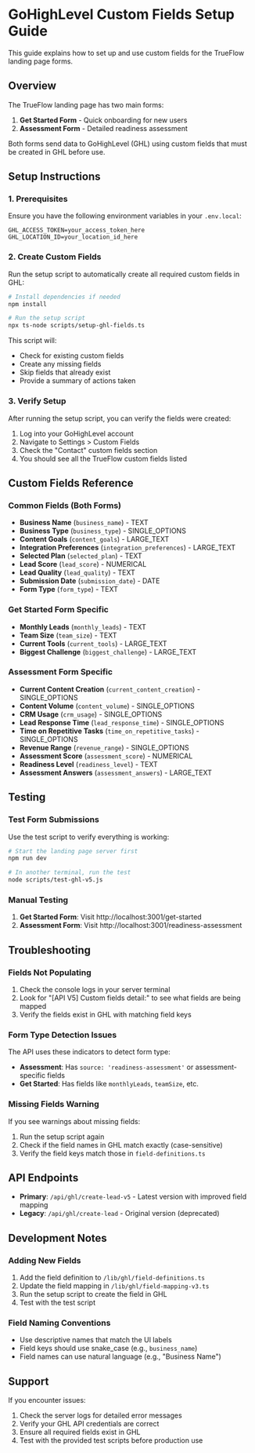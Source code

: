 # GoHighLevel Custom Fields Setup Guide

This guide explains how to set up and use custom fields for the TrueFlow landing page forms.

## Overview

The TrueFlow landing page has two main forms:
1. **Get Started Form** - Quick onboarding for new users
2. **Assessment Form** - Detailed readiness assessment

Both forms send data to GoHighLevel (GHL) using custom fields that must be created in GHL before use.

## Setup Instructions

### 1. Prerequisites

Ensure you have the following environment variables in your `.env.local`:
```env
GHL_ACCESS_TOKEN=your_access_token_here
GHL_LOCATION_ID=your_location_id_here
```

### 2. Create Custom Fields

Run the setup script to automatically create all required custom fields in GHL:

```bash
# Install dependencies if needed
npm install

# Run the setup script
npx ts-node scripts/setup-ghl-fields.ts
```

This script will:
- Check for existing custom fields
- Create any missing fields
- Skip fields that already exist
- Provide a summary of actions taken

### 3. Verify Setup

After running the setup script, you can verify the fields were created:

1. Log into your GoHighLevel account
2. Navigate to Settings > Custom Fields
3. Check the "Contact" custom fields section
4. You should see all the TrueFlow custom fields listed

## Custom Fields Reference

### Common Fields (Both Forms)
- **Business Name** (`business_name`) - TEXT
- **Business Type** (`business_type`) - SINGLE_OPTIONS
- **Content Goals** (`content_goals`) - LARGE_TEXT
- **Integration Preferences** (`integration_preferences`) - LARGE_TEXT
- **Selected Plan** (`selected_plan`) - TEXT
- **Lead Score** (`lead_score`) - NUMERICAL
- **Lead Quality** (`lead_quality`) - TEXT
- **Submission Date** (`submission_date`) - DATE
- **Form Type** (`form_type`) - TEXT

### Get Started Form Specific
- **Monthly Leads** (`monthly_leads`) - TEXT
- **Team Size** (`team_size`) - TEXT
- **Current Tools** (`current_tools`) - LARGE_TEXT
- **Biggest Challenge** (`biggest_challenge`) - LARGE_TEXT

### Assessment Form Specific
- **Current Content Creation** (`current_content_creation`) - SINGLE_OPTIONS
- **Content Volume** (`content_volume`) - SINGLE_OPTIONS
- **CRM Usage** (`crm_usage`) - SINGLE_OPTIONS
- **Lead Response Time** (`lead_response_time`) - SINGLE_OPTIONS
- **Time on Repetitive Tasks** (`time_on_repetitive_tasks`) - SINGLE_OPTIONS
- **Revenue Range** (`revenue_range`) - SINGLE_OPTIONS
- **Assessment Score** (`assessment_score`) - NUMERICAL
- **Readiness Level** (`readiness_level`) - TEXT
- **Assessment Answers** (`assessment_answers`) - LARGE_TEXT

## Testing

### Test Form Submissions

Use the test script to verify everything is working:

```bash
# Start the landing page server first
npm run dev

# In another terminal, run the test
node scripts/test-ghl-v5.js
```

### Manual Testing

1. **Get Started Form**: Visit http://localhost:3001/get-started
2. **Assessment Form**: Visit http://localhost:3001/readiness-assessment

## Troubleshooting

### Fields Not Populating

1. Check the console logs in your server terminal
2. Look for "[API V5] Custom fields detail:" to see what fields are being mapped
3. Verify the fields exist in GHL with matching field keys

### Form Type Detection Issues

The API uses these indicators to detect form type:
- **Assessment**: Has `source: 'readiness-assessment'` or assessment-specific fields
- **Get Started**: Has fields like `monthlyLeads`, `teamSize`, etc.

### Missing Fields Warning

If you see warnings about missing fields:
1. Run the setup script again
2. Check if the field names in GHL match exactly (case-sensitive)
3. Verify the field keys match those in `field-definitions.ts`

## API Endpoints

- **Primary**: `/api/ghl/create-lead-v5` - Latest version with improved field mapping
- **Legacy**: `/api/ghl/create-lead` - Original version (deprecated)

## Development Notes

### Adding New Fields

1. Add the field definition to `/lib/ghl/field-definitions.ts`
2. Update the field mapping in `/lib/ghl/field-mapping-v3.ts`
3. Run the setup script to create the field in GHL
4. Test with the test script

### Field Naming Conventions

- Use descriptive names that match the UI labels
- Field keys should use snake_case (e.g., `business_name`)
- Field names can use natural language (e.g., "Business Name")

## Support

If you encounter issues:
1. Check the server logs for detailed error messages
2. Verify your GHL API credentials are correct
3. Ensure all required fields exist in GHL
4. Test with the provided test scripts before production use